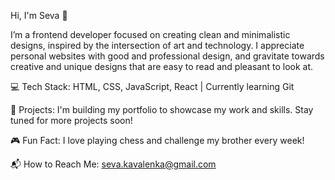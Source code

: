 Hi, I'm Seva 👋

I’m a frontend developer focused on creating clean and minimalistic designs, inspired by the intersection of art and technology. I appreciate personal websites with good and professional design, and gravitate towards creative and unique designs that are easy to read and pleasant to look at.

💻 Tech Stack: HTML, CSS, JavaScript, React | Currently learning Git

🚀 Projects: I'm building my portfolio to showcase my work and skills. Stay tuned for more projects soon!

🎮 Fun Fact: I love playing chess and challenge my brother every week!

📬 How to Reach Me: seva.kavalenka@gmail.com
